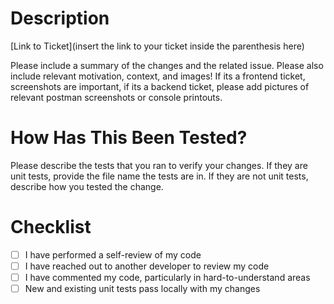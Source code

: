 # Description

[Link to Ticket](insert the link to your ticket inside the parenthesis here)

Please include a summary of the changes and the related issue. Please also
include relevant motivation, context, and images! If its a frontend ticket, 
screenshots are important, if its a backend ticket, please add pictures of
relevant postman screenshots or console printouts.

# How Has This Been Tested?

Please describe the tests that you ran to verify your changes. If they are unit
tests, provide the file name the tests are in. If they are not unit tests,
describe how you tested the change.

# Checklist

- [ ] I have performed a self-review of my code
- [ ] I have reached out to another developer to review my code
- [ ] I have commented my code, particularly in hard-to-understand areas
- [ ] New and existing unit tests pass locally with my changes